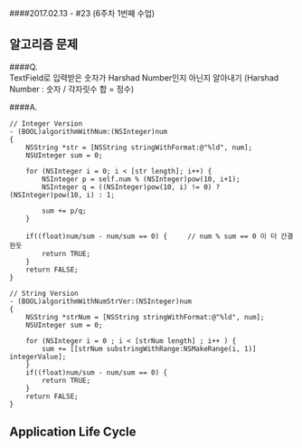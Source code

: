 ####2017.02.13 - #23 (6주차 1번째 수업)

## 알고리즘 문제
####Q.  
TextField로 입력받은 숫자가 Harshad Number인지 아닌지 알아내기 (Harshad Number : 숫자 / 각자릿수 합 = 정수)

####A.  
```objc
// Integer Version
- (BOOL)algorithmWithNum:(NSInteger)num
{
    NSString *str = [NSString stringWithFormat:@"%ld", num];
    NSUInteger sum = 0;
    
    for (NSInteger i = 0; i < [str length]; i++) {
        NSInteger p = self.num % (NSInteger)pow(10, i+1);
        NSInteger q = ((NSInteger)pow(10, i) != 0) ? (NSInteger)pow(10, i) : 1;

        sum += p/q;
    }
    
    if((float)num/sum - num/sum == 0) {     // num % sum == 0 이 더 간결한듯
        return TRUE;
    }
    return FALSE;
}

// String Version
- (BOOL)algorithmWithNumStrVer:(NSInteger)num
{
    NSString *strNum = [NSString stringWithFormat:@"%ld", num];
    NSUInteger sum = 0;

    for (NSInteger i = 0 ; i < [strNum length] ; i++ ) {
        sum += [[strNum substringWithRange:NSMakeRange(i, 1)] integerValue];
    }
    if((float)num/sum - num/sum == 0) {
        return TRUE;
    }
    return FALSE;
}

```

## Application Life Cycle

